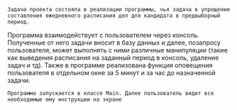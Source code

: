     Задача проекта состояла в реализации программы, чья задача в упрощении составления ежедневного расписания дел для кандидата в предвыборный период.
Программа взаимодействует с пользователем через консоль. Полученные от него задачи вносит в базу данных и далее, позапросу пользователя,
может выполнять с ними различные манипуляции (такие как выведения расписания на заданный период в консоль, удаление задач и тд). Также в программе реализована
функция оповещения пользователя в отдельном окне за 5 минут и за час до назначенной задачи.

    Программа запускается в классе Main. Далее пользователь видит все необходимые ему инструкции на экране